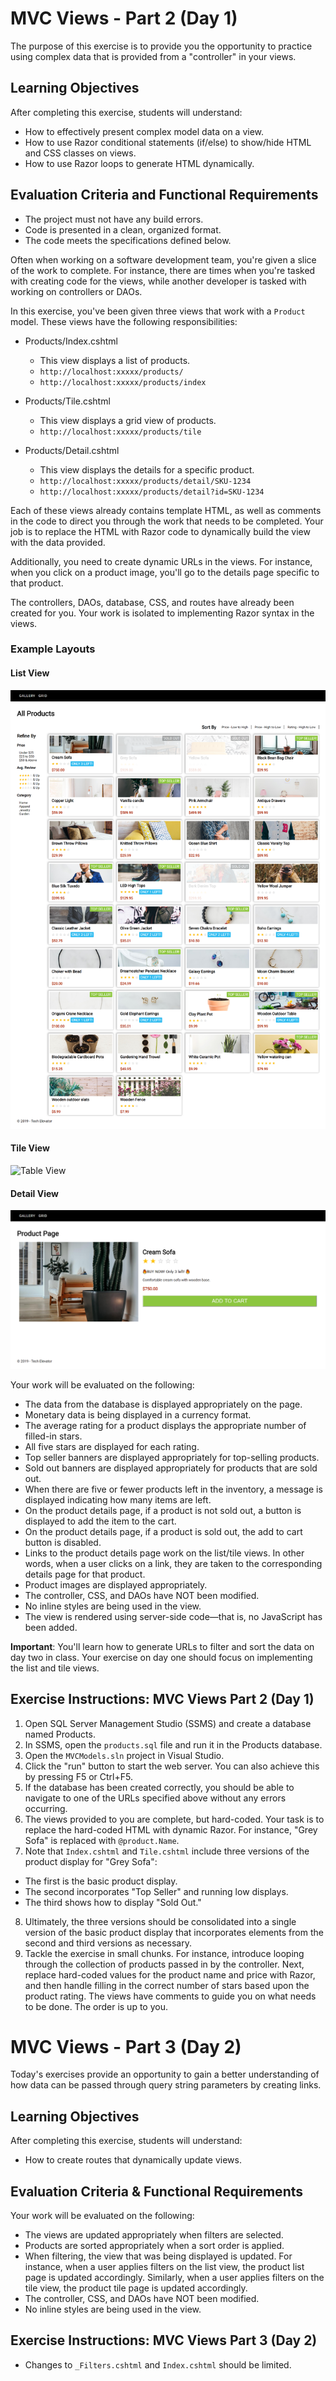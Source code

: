 # MVC Views - Part 2 (Day 1)

The purpose of this exercise is to provide you the opportunity to practice using complex data that is provided from a "controller" in your views. 

## Learning Objectives

After completing this exercise, students will understand:

- How to effectively present complex model data on a view.
- How to use Razor conditional statements (if/else) to show/hide HTML and CSS classes on views.
- How to use Razor loops to generate HTML dynamically.

## Evaluation Criteria and Functional Requirements

- The project must not have any build errors.
- Code is presented in a clean, organized format.
- The code meets the specifications defined below.

Often when working on a software development team, you're given a slice of the work to complete. For instance, there are times when you're tasked with creating code for the views, while another developer is tasked with working on controllers or DAOs.

In this exercise, you've been given three views that work with a `Product` model. These views have the following responsibilities:

- Products/Index.cshtml

  - This view displays a list of products.
  - `http://localhost:xxxxx/products/`
  - `http://localhost:xxxxx/products/index`

- Products/Tile.cshtml

  - This view displays a grid view of products.
  - `http://localhost:xxxxx/products/tile`

- Products/Detail.cshtml

  - This view displays the details for a specific product.
  - `http://localhost:xxxxx/products/detail/SKU-1234`
  - `http://localhost:xxxxx/products/detail?id=SKU-1234`

Each of these views already contains template HTML, as well as comments in the code to direct you through the work that needs to be completed. Your job is to replace the HTML with Razor code to dynamically build the view with the data provided.

Additionally, you need to create dynamic URLs in the views. For instance, when you click on a product image, you'll go to the details page specific to that product.

The controllers, DAOs, database, CSS, and routes have already been created for you. Your work is isolated to implementing Razor syntax in the views.

### Example Layouts

#### List View

![List View](examples/product-list.png)

#### Tile View

![Table View](examples/product-tile.png)

#### Detail View

![Detail View](examples/product-detail.png)

Your work will be evaluated on the following:

- The data from the database is displayed appropriately on the page.
- Monetary data is being displayed in a currency format.
- The average rating for a product displays the appropriate number of filled-in stars.
- All five stars are displayed for each rating.
- Top seller banners are displayed appropriately for top-selling products.
- Sold out banners are displayed appropriately for products that are sold out.
- When there are five or fewer products left in the inventory, a message is displayed indicating how many items are left.
- On the product details page, if a product is not sold out, a button is displayed to add the item to the cart.
- On the product details page, if a product is sold out, the add to cart button is disabled.
- Links to the product details page work on the list/tile views. In other words, when a user clicks on a link, they are taken to the corresponding details page for that product.
- Product images are displayed appropriately.
- The controller, CSS, and DAOs have NOT been modified.
- No inline styles are being used in the view.
- The view is rendered using server-side code—that is, no JavaScript has been added.

**Important**: You'll learn how to generate URLs to filter and sort the data on day two in class. Your exercise on day one should focus on implementing the list and tile views.

## Exercise Instructions: MVC Views Part 2 (Day 1)

1. Open SQL Server Management Studio (SSMS) and create a database named Products.
2. In SSMS, open the `products.sql` file and run it in the Products database.
3. Open the `MVCModels.sln` project in Visual Studio.
4. Click the "run" button to start the web server. You can also achieve this by pressing F5 or Ctrl+F5.
5. If the database has been created correctly, you should be able to navigate to one of the URLs specified above without any errors occurring.
6. The views provided to you are complete, but hard-coded. Your task is to replace the hard-coded HTML with dynamic Razor. For instance, "Grey Sofa" is replaced with `@product.Name`.
7. Note that `Index.cshtml` and `Tile.cshtml` include three versions of the product display for "Grey Sofa": 
  - The first is the basic product display.
  - The second incorporates "Top Seller" and running low displays.
  - The third shows how to display "Sold Out."
8. Ultimately, the three versions should be consolidated into a single version of the basic product display that incorporates elements from the second and third versions as necessary.
9. Tackle the exercise in small chunks. For instance, introduce looping through the collection of products passed in by the controller. Next, replace hard-coded values for the product name and price with Razor, and then handle filling in the correct number of stars based upon the product rating. The views have comments to guide you on what needs to be done. The order is up to you.

# MVC Views - Part 3 (Day 2)

Today's exercises provide an opportunity to gain a better understanding of how data can be passed through query string parameters by creating links.

## Learning Objectives
After completing this exercise, students will understand:

- How to create routes that dynamically update views.

## Evaluation Criteria & Functional Requirements

Your work will be evaluated on the following:

- The views are updated appropriately when filters are selected.
- Products are sorted appropriately when a sort order is applied.
- When filtering, the view that was being displayed is updated. For instance, when a user applies filters on the list view, the product list page is updated accordingly. Similarly, when a user applies filters on the tile view, the product tile page is updated accordingly.
- The controller, CSS, and DAOs have NOT been modified.
- No inline styles are being used in the view.

## Exercise Instructions: MVC Views Part 3 (Day 2)

- Changes to `_Filters.cshtml` and `Index.cshtml` should be limited.
